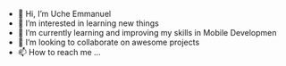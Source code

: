 - 👋 Hi, I’m Uche Emmanuel
- 👀 I’m interested in learning new things
- 🌱 I’m currently learning and improving my skills in Mobile Developmen
- 💞️ I’m looking to collaborate on awesome projects
- 📫 How to reach me ...

<!---
UcFlutter/UcFlutter is a ✨ special ✨ repository because its `README.md` (this file) appears on your GitHub profile.
You can click the Preview link to take a look at your changes.
--->
